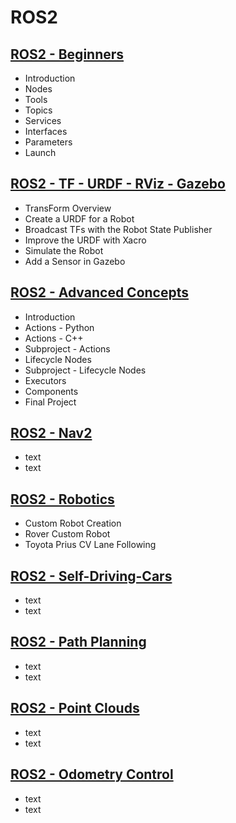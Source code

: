 # ROS2

## [ROS2 - Beginners](01_ros2_beginners/README.md)

- Introduction
- Nodes
- Tools
- Topics
- Services
- Interfaces
- Parameters
- Launch

## [ROS2 - TF - URDF - RViz - Gazebo](02_ros2_tf-urdf-rviz-gazebo/README.md)

- TransForm Overview
- Create a URDF for a Robot
- Broadcast TFs with the Robot State Publisher
- Improve the URDF with Xacro
- Simulate the Robot
- Add a Sensor in Gazebo

## [ROS2 - Advanced Concepts](03_ros2_advanced-concepts/README.md)

- Introduction
- Actions - Python
- Actions - C++
- Subproject - Actions
- Lifecycle Nodes
- Subproject - Lifecycle Nodes
- Executors
- Components
- Final Project

## [ROS2 - Nav2](04_ros2_nav2/README.md)

- text
- text

## [ROS2 - Robotics](05_ros2_projects/README.md)

- Custom Robot Creation
- Rover Custom Robot
- Toyota Prius CV Lane Following

## [ROS2 - Self-Driving-Cars](06_ros2_sdc/README.md)

- text
- text

## [ROS2 - Path Planning](07_ros2_path-planning/README.md)

- text
- text

## [ROS2 - Point Clouds](08_ros2_point-clouds/README.md)

- text
- text

## [ROS2 - Odometry Control](09_ros2_odometry-control/README.md)

- text
- text
